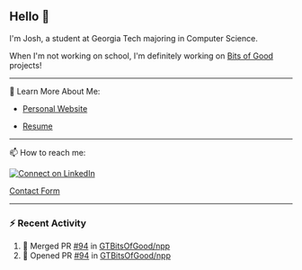 ## Hello 👋

I'm Josh, a student at Georgia Tech majoring in Computer Science.

When I'm not working on school, I'm definitely working on [Bits of Good](https://bitsofgood.org) projects!

---

📖 Learn More About Me:

* [Personal Website](https://mcfarl.in)

* [Resume](https://www.dropbox.com/s/xak4fdv0h2ghhhy/JoshuaMcFarlin_Resume.pdf?dl=0)

---

📫 How to reach me:

[![Connect on LinkedIn](https://img.shields.io/badge/--linkedin?label=LinkedIn&logo=LinkedIn&style=social)](https://www.linkedin.com/in/joshmcfarlin)

[Contact Form](https://mcfarl.in/contact)

---

### :zap: Recent Activity

<!--START_SECTION:activity-->
1. 🎉 Merged PR [#94](https://github.com/GTBitsOfGood/npp/pull/94) in [GTBitsOfGood/npp](https://github.com/GTBitsOfGood/npp)
2. 💪 Opened PR [#94](https://github.com/GTBitsOfGood/npp/pull/94) in [GTBitsOfGood/npp](https://github.com/GTBitsOfGood/npp)
<!--END_SECTION:activity-->
